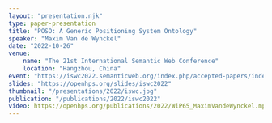 ```yaml
---
layout: "presentation.njk"
type: paper-presentation
title: "POSO: A Generic Positioning System Ontology"
speaker: "Maxim Van de Wynckel"
date: "2022-10-26"
venue:
    name: "The 21st International Semantic Web Conference"
    location: "Hangzhou, China"
event: "https://iswc2022.semanticweb.org/index.php/accepted-papers/index.html"
slides: "https://openhps.org/slides/iswc2022"
thumbnail: "/presentations/2022/iswc.jpg"
publication: "/publications/2022/iswc2022"
video: https://openhps.org/publications/2022/WiP65_MaximVandeWynckel.mp4
---
```

